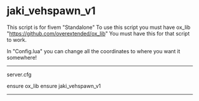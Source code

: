 # jaki_vehspawn_v1

This script is for fivem "Standalone" To use this script you must have ox_lib "https://github.com/overextended/ox_lib" You must have this for that script to work. 

In "Config.lua" you can change all the coordinates to where you want it somewhere! 

---------------------------------------

server.cfg

ensure ox_lib
ensure jaki_vehspawn_v1



-------------------------------------
